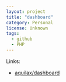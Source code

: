 ```yaml
---
layout: project
title: "dashboard"
category: Personal
license: Unknown
tags:
  - github
  - PHP
---
```




Links:


* [aquilax/dashboard](https://github.com/aquilax/dashboard)
